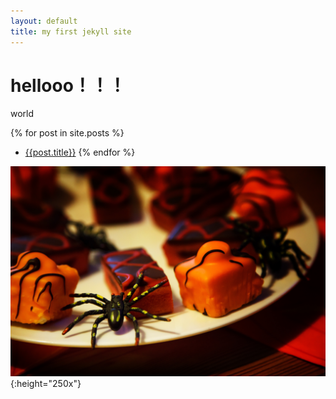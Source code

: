 ```yaml
---
layout: default
title: my first jekyll site
---
```

# hellooo！！！
world

{% for post in site.posts %}
- [{{post.title}}]({{site.baseurl}}{{post.url}})
{% endfor %}

![food](/food.jpg){:height="250x"}
